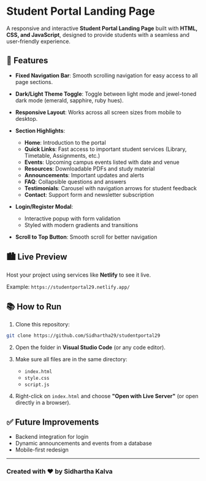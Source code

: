 # Student Portal Landing Page

A responsive and interactive **Student Portal Landing Page** built with **HTML, CSS, and JavaScript**, designed to provide students with a seamless and user-friendly experience.

## 🌟 Features

* **Fixed Navigation Bar**: Smooth scrolling navigation for easy access to all page sections.
* **Dark/Light Theme Toggle**: Toggle between light mode and jewel-toned dark mode (emerald, sapphire, ruby hues).
* **Responsive Layout**: Works across all screen sizes from mobile to desktop.
* **Section Highlights**:

  * **Home**: Introduction to the portal
  * **Quick Links**: Fast access to important student services (Library, Timetable, Assignments, etc.)
  * **Events**: Upcoming campus events listed with date and venue
  * **Resources**: Downloadable PDFs and study material
  * **Announcements**: Important updates and alerts
  * **FAQ**: Collapsible questions and answers
  * **Testimonials**: Carousel with navigation arrows for student feedback
  * **Contact**: Support form and newsletter subscription
* **Login/Register Modal**:

  * Interactive popup with form validation
  * Styled with modern gradients and transitions
* **Scroll to Top Button**: Smooth scroll for better navigation

## 🏙️ Live Preview

Host your project using services like **Netlify** to see it live.

Example: `https://studentportal29.netlify.app/`

## 📚 How to Run

1. Clone this repository:

```bash
git clone https://github.com/Sidhartha29/studentportal29
```

2. Open the folder in **Visual Studio Code** (or any code editor).

3. Make sure all files are in the same directory:

   * `index.html`
   * `style.css`
   * `script.js`

4. Right-click on `index.html` and choose **"Open with Live Server"** (or open directly in a browser).

## ✅ Future Improvements

* Backend integration for login
* Dynamic announcements and events from a database
* Mobile-first redesign

---

### Created with ❤️ by Sidhartha Kalva
